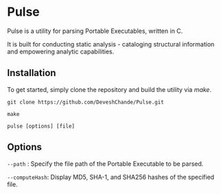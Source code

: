 # Pulse

Pulse is a utility for parsing Portable Executables, written in C.

It is built for conducting static analysis - cataloging structural information and empowering analytic capabilities.


## Installation

To get started, simply clone the repository and build the utility via _make_.

`git clone https://github.com/DeveshChande/Pulse.git`

`make`

`pulse [options] [file]`

## Options

`--path` : Specify the file path of the Portable Executable to be parsed.

`--computeHash`: Display MD5, SHA-1, and SHA256 hashes of the specified file.
